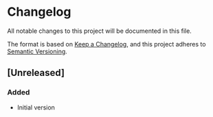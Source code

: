 # Changelog
All notable changes to this project will be documented in this file.

The format is based on [Keep a Changelog](https://keepachangelog.com/en/1.0.0/),
and this project adheres to [Semantic Versioning](https://semver.org/spec/v2.0.0.html).

<!-- Guiding Principles

    Changelogs are for humans, not machines.
    There should be an entry for every single version.
    The same types of changes should be grouped.
    Versions and sections should be linkable.
    The latest version comes first.
    The release date of each version is displayed.
    Mention whether you follow Semantic Versioning.

Types of changes

    Added: for new features.
    Changed: for changes in existing functionality.
    Deprecated: for soon-to-be removed features.
    Removed: for now removed features.
    Fixed: for any bug fixes.
    Security: in case of vulnerabilities

 -->
## [Unreleased]
### Added
- Initial version

<!-- ## [0.0.1] - 2017-06-20
### Added
 -->
<!-- [Unreleased]: https://github.com/jtmusky/tigo/compare/v0.0.1...HEAD
[0.0.1]: https://github.com/jtmusky/tigo/releases/tag/v0.0.1 -->